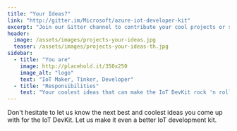 ```yaml
---
title: "Your Ideas?"
link: "http://gitter.im/Microsoft/azure-iot-developer-kit"
excerpt: "Join our Gitter channel to contribute your cool projects or share your ideas with us!"
header:
  image: /assets/images/projects-your-ideas.jpg
  teaser: /assets/images/projects-your-ideas-th.jpg
sidebar:
  - title: "You are"
    image: http://placehold.it/350x250
    image_alt: "logo"
    text: "IoT Maker, Tinker, Developer"
  - title: "Responsibilities"
    text: "Your coolest ideas that can make the IoT DevKit rock 'n roll."
---
```


Don't hesitate to let us know the next best and coolest ideas you come up with for the IoT DevKit. Let us make it even a better IoT development kit.
